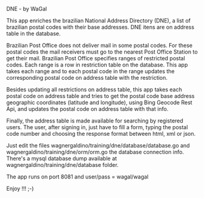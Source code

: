 DNE - by WaGal

This app enriches the brazilian National Address Directory (DNE), a list of brazilian postal codes with their base addresses. 
DNE itens are on address table in the database.

Brazilian Post Office does not deliver mail in some postal codes. For these postal codes the mail receivers must go to the nearest 
Post Office Station to get their mail. Brazilian Post Office specifies ranges of restricted postal codes. Each range is a row in 
restriction table on the database. This app takes each range and to each postal code in the range updates the corresponding postal 
code on address table with the restriction.

Besides updating all restrictions on address table, this app takes each postal code on address table and tries to get the postal 
code base address geographic coordinates (latitude and longitude), using Bing Geocode Rest Api, and updates the postal code on 
address table with that info.

Finally, the address table is made available for searching by registered users. The user, after signing in, just have to fill a 
form, typing the postal code number and choosing the response format between html, xml or json.

Just edit the files wagnergaldino/training/dne/database/database.go and wagnergaldino/training/dne/orm/orm.go the database 
connection info. There's a mysql database dump available at wagnergaldino/training/dne/database folder. 

The app runs on port 8081 and user/pass = wagal/wagal

Enjoy !!!   ;-)
